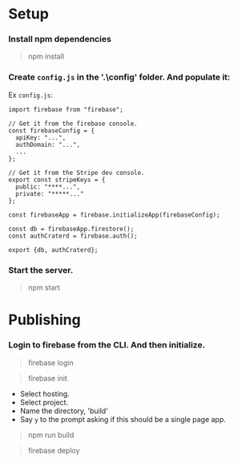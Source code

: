 # Setup

### Install npm dependencies

> npm install

### Create `config.js` in the '.\config' folder. And populate it:

Ex `config.js`:

```
import firebase from "firebase";

// Get it from the firebase console.
const firebaseConfig = {
  apiKey: "...",
  authDomain: "...",
  ...
};

// Get it from the Stripe dev console.
export const stripeKeys = {
  public: "****...",
  private: "*****..."
};

const firebaseApp = firebase.initializeApp(firebaseConfig);

const db = firebaseApp.firestore();
const authCraterd = firebase.auth();

export {db, authCraterd};
```

### Start the server.

>npm start

# Publishing

### Login to firebase from the CLI. And then initialize.

>firebase login

>firebase init
- Select hosting.
- Select project.
- Name the directory, 'build'
- Say `y` to the prompt asking if this should be a single page app.

>npm run build

>firebase deploy